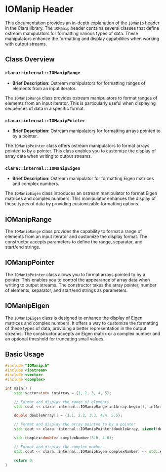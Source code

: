 # IOManip Header

This documentation provides an in-depth explanation of the `IOManip` header in
the Clara library. The `IOManip` header contains several classes that define
ostream manipulators for formatting various types of data. These manipulators
enhance the formatting and display capabilities when working with output
streams.

## Class Overview

### `clara::internal::IOManipRange`

- **Brief Description**: Ostream manipulators for formatting ranges of elements
  from an input iterator.

The `IOManipRange` class provides ostream manipulators to format ranges of
elements from an input iterator. This is particularly useful when displaying
sequences of data in a specific format.

### `clara::internal::IOManipPointer`

- **Brief Description**: Ostream manipulators for formatting arrays pointed to
  by a pointer.

The `IOManipPointer` class offers ostream manipulators to format arrays pointed
to by a pointer. This class enables you to customize the display of array data
when writing to output streams.

### `clara::internal::IOManipEigen`

- **Brief Description**: Ostream manipulator for formatting Eigen matrices and
  complex numbers.

The `IOManipEigen` class introduces an ostream manipulator to format Eigen
matrices and complex numbers. This manipulator enhances the display of these
types of data by providing customizable formatting options.

## IOManipRange

The `IOManipRange` class provides the capability to format a range of elements
from an input iterator and customize the display format. The constructor accepts
parameters to define the range, separator, and start/end strings.

## IOManipPointer

The `IOManipPointer` class allows you to format arrays pointed to by a pointer.
This enables you to control the appearance of array data when writing to output
streams. The constructor takes the array pointer, number of elements, separator,
and start/end strings as parameters.

## IOManipEigen

The `IOManipEigen` class is designed to enhance the display of Eigen matrices
and complex numbers. It offers a way to customize the formatting of these types
of data, providing a better representation in the output streams. The
constructor accepts an Eigen matrix or a complex number and an optional
threshold for truncating small values.

## Basic Usage

```cpp title=example_IOManip.cpp
#include "IOManip.h"
#include <iostream>
#include <vector>
#include <complex>

int main() {
    std::vector<int> intArray = {1, 2, 3, 4, 5};

    // Format and display the range of elements
    std::cout << clara::internal::IOManipRange(intArray.begin(), intArray.end(), ", ") << std::endl;

    double doubleArray[] = {1.1, 2.2, 3.3, 4.4, 5.5};

    // Format and display the array pointed to by a pointer
    std::cout << clara::internal::IOManipPointer(doubleArray, sizeof(doubleArray) / sizeof(double), ", ") << std::endl;

    std::complex<double> complexNumber(3.0, 4.0);

    // Format and display the complex number
    std::cout << clara::internal::IOManipEigen(complexNumber) << std::endl;

    return 0;
}
```
